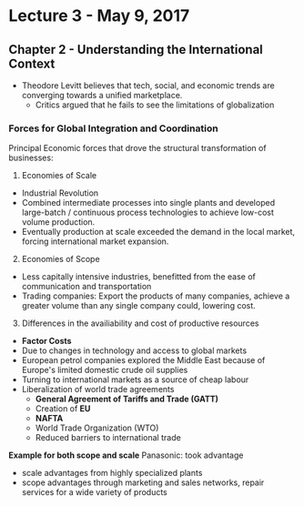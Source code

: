 # Lecture 3 - May 9, 2017

## Chapter 2 - Understanding the International Context
- Theodore Levitt believes that tech, social, and economic trends are converging towards a unified marketplace.
  - Critics argued that he fails to see the limitations of globalization

### Forces for Global Integration and Coordination

Principal Economic forces that drove the structural transformation of businesses:
1. Economies of Scale
  - Industrial Revolution
  - Combined intermediate processes into single plants and developed large-batch / continuous process technologies to achieve low-cost volume production.
  - Eventually production at scale exceeded the demand in the local market, forcing international market expansion.
2. Economies of Scope
  - Less capitally intensive industries, benefitted from the ease of communication and transportation
  - Trading companies: Export the products of many companies, achieve a greater volume than any single company could, lowering cost.
3. Differences in the availiability and cost of productive resources
  - **Factor Costs**
  - Due to changes in technology and access to global markets
  - European petrol companies explored the Middle East because of Europe's limited domestic crude oil supplies
  - Turning to international markets as a source of cheap labour
  - Liberalization of world trade agreements
    - **General Agreement of Tariffs and Trade (GATT)**
    - Creation of **EU**
    - **NAFTA**
    - World Trade Organization (WTO)
    - Reduced barriers to international trade

**Example for both scope and scale**
Panasonic: took advantage
- scale advantages from highly specialized plants
- scope advantages through marketing and sales networks, repair services for a wide variety of products
